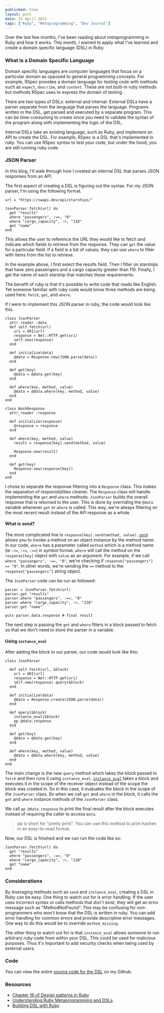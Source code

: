 ```yaml
---
published: true
layout: post
date: 25 April 2021
tags: ["Ruby", "Metaprogramming", "Dev Journal"]
---
```


Over the last few months, I've been reading about metaprogramming in Ruby and how it works. This month, I wanted to apply what I've learned and create a domain specific language (DSL) in Ruby.

### What is a Domain Specific Language

Domain specific languages are computer languages that focus on a particular domain as opposed to general programming concepts. For example, RSpec provides a domain language for testing code with methods such as `expect`, `describe`, and `context`. These are not built-in ruby methods but methods RSpec uses to express the domain of testing.

There are two types of DSLs: external and internal. External DSLs have a parser separate from the language that parses the language. Programs written in the DSL, get parsed and executed by a separate program. This can be time-consuming to create since you need to validate the syntax of the program along with implementing the logic of the DSL.

Internal DSLs take an existing language, such as Ruby, and implement an API to create the DSL. For example, RSpec is a DSL that's implemented in ruby. You can use RSpec syntax to test your code, but under the hood, you are still running ruby code.

### JSON Parser

In this blog, I'll walk through how I created an internal DSL that parses JSON responses from an API.

The first aspect of creating a DSL is figuring out the syntax. For my JSON parser, I'm using the following format.

```
url = "https://swapi.dev/api/starships/"

JsonParser.fetch(url) do
  get "results"
  where "passengers", :==, "0"
  where "cargo_capacity", :>, "110"
  get "name"
end
```

This allows the user to reference the URL they would like to fetch and indicate which fields to retrieve from the response. They can `get` the value for a particular field. If a field is a list of values, they can use `where` to filter with items from the list to retrieve.

In the example above, I first select the results field. Then I filter on starships that have zero passengers and a cargo capacity greater than 110. Finally, I get the name of each starship that matches these requirements.

The benefit of ruby is that it's possible to write code that reads like English. Yet someone familiar with ruby code would know three methods are being used here: `fetch`, `get`, and `where`.

If I were to implement this JSON parser in ruby, the code would look like this.

```
class JsonParser
  attr_reader :data
  def self.fetch(url)
    uri = URI(url)
    response = Net::HTTP.get(uri)
    self.new(response)
  end

  def initialize(data)
    @data = Response.new(JSON.parse(data))
  end

  def get(key)
    @data = @data.get(key)
  end

  def where(key, method, value)
    @data = @data.where(key, method, value)
  end
end

class HashResponse
  attr_reader :response

  def initialize(response)
    @response = response
  end

  def where(key, method, value)
    result = response[key].send(method, value)

    Response.new(result)
  end

  def get(key)
    Response.new(response[key])
  end
end
```

I chose to separate the response filtering into a `Response` class. This makes the separation of responsibilities cleaner. The `Response` class will handle implementing the `get` and `where` methods. `JsonParser` builds the overall response that is returned to the user. This is done by overriding the `@data` variable whenever `get` or `where` is called. This way, we're always filtering on the most recent result instead of the API response as a whole.

#### What is send?

The most complicated line is `response[key].send(method, value)`. [`send`](https://apidock.com/ruby/Object/send) allows you to invoke a method on an object instance by the method name. In our code, `where` has a parameter called `method` which is a method name (ie `:<=`, `:>=`, `:==`) in symbol format. `where` will call the method on the `response[key]` object with `value` as an argument. For example, if we call `where "passengers", :==, "0"`, we're checking if `response["passengers"] == "0"`. In other words, we're sending the `==` method to the `response["passengers"]` string object.

The `JsonParser` code can be run as followed:

```
parser = JsonParser.fetch(url)
parser.get "results"
parser.where "passengers", :==, "0"
parser.where "cargo_capacity", :>, "110"
parser.get "name"

puts parser.data.response # final result
```

The next step is passing the `get` and `where` filters in a block passed to fetch so that we don't need to store the parser in a variable.

#### Using `instance_eval`

After adding the block to our parser, our code would look like this:

```
class JsonParser

  def self.fetch(url, &block)
    uri = URI(url)
    response = Net::HTTP.get(uri)
    self.new(response).query(&block)
  end

  def initialize(data)
    @data = Response.create(JSON.parse(data))
  end

  def query(&block)
    instance_eval(&block)
    pp @data.response
  end

  def get(key)
    @data = @data.get(key)
  end

  def where(key, method, value)
    @data = @data.where(key, method, value)
  end
end
```

The main change is the new `query` method which takes the block passed to `fetch` and then runs it using `instance_eval`. [`instance_eval`](https://apidock.com/ruby/Object/instance_eval) takes a block and executes it in the scope of the receiver object instead of the scope the block was created in. So in this case, it evaluates the block in the scope of the `JsonParser` class. So when we call `get` and `where` in the block, it calls the `get` and `where` instance methods of the `JsonParser` class.

We call `pp @data.response` to print the final result after the block executes instead of requiring the caller to access `data`.

> pp is short for "pretty print". You can use this method to print hashes in an easy-to-read format.

Now, our DSL is finished and we can run the code like so:

```
JsonParser.fetch(url) do
  get "results"
  where "passengers", :==, "0"
  where "cargo_capacity", :>, "110"
  get "name"
end
```

### Considerations

By leveraging methods such as `send` and `instance_eval`, creating a DSL in Ruby can be easy. One thing to watch out for is error handling. If the user uses incorrect syntax or calls methods that don't exist, they will get an error message such as "MethodNotFound". This may be confusing for non-programmers who won't know that the DSL is written in ruby. You can add error handling for common errors and provide descriptive error messages. One way to do this would be to override `method_missing`.

The other thing to watch out for is that `instance_eval` allows someone to run arbitrary ruby code from within your DSL. This could be used for malicious purposes. Thus it's important to add security checks when being used by external users.

### Code

You can view the entire [source code for the DSL](https://github.com/VeerpalBrar/JSONParserDSL) on my Github.

### Resources

- [Chapter 16 of Design patterns in Ruby](https://www.oreilly.com/library/view/design-patterns-in/9780321490452/ch16.html)
- [Understanding Ruby Metaprogramming and DSLs](https://www.admios.com/blog/understanding-ruby-metaprogramming-and-dsls)
- [Building DSL with Ruby](https://longliveruby.com/articles/building-dsl-with-ruby)
